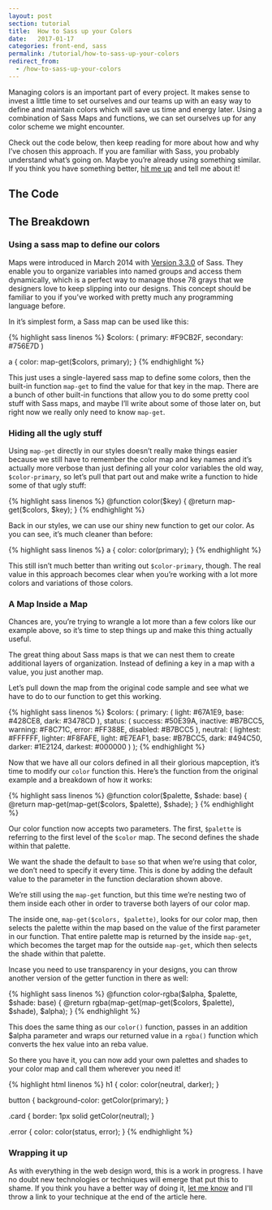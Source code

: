 ```yaml
---
layout: post
section: tutorial
title:  How to Sass up your Colors
date:   2017-01-17
categories: front-end, sass
permalink: /tutorial/how-to-sass-up-your-colors
redirect_from:
  - /how-to-sass-up-your-colors
---
```


Managing colors is an important part of every project. It makes sense to invest a little time to set ourselves and our teams up with an easy way to define and maintain colors which will save us time and energy later. Using a combination of Sass Maps and functions, we can set ourselves up for any color scheme we might encounter.

Check out the code below, then keep reading for more about how and why I’ve chosen this approach. If you are familiar with Sass, you probably understand what’s going on. Maybe you’re already using something similar. If you think you have something better, [hit me up](mailto:hello@alexgetty.co) and tell me about it!

## The Code
<script src="https://gist.github.com/TheDataDesigner/c739b8a982b7e6517ccc63f114f72c3f.js?ts=2"></script>

## The Breakdown

### Using a sass map to define our colors

Maps were introduced in March 2014 with [Version 3.3.0](https://github.com/sass/sass/blob/master/doc-src/SASS_CHANGELOG.md#330-7-march-2014) of Sass. They enable you to organize variables into named groups and access them dynamically, which is a perfect way to manage those 78 grays that we designers love to keep slipping into our designs. This concept should be familiar to you if you’ve worked with pretty much any programming language before.

In it’s simplest form, a Sass map can be used like this:

{% highlight sass linenos %}
$colors: (
	primary: #F9CB2F,
	secondary: #756E7D
)

a {
	color: map-get($colors, primary);
}
{% endhighlight %}

This just uses a single-layered sass map to define some colors, then the built-in function `map-get` to find the value for that key in the map. There are a bunch of other built-in functions that allow you to do some pretty cool stuff with Sass maps, and maybe I’ll write about some of those later on, but right now we really only need to know `map-get`.

### Hiding all the ugly stuff

Using `map-get` directly in our styles doesn’t really make things easier because we still have to remember the color map and key names and it’s actually more verbose than just defining all your color variables the old way, `$color-primary`, so let’s pull that part out and make write a function to hide some of that ugly stuff:

{% highlight sass linenos %}
@function color($key) {
  @return map-get($colors, $key);
}
{% endhighlight %}

Back in our styles, we can use our shiny new function to get our color. As you can see, it’s much cleaner than before:

{% highlight sass linenos %}
a {
	color: color(primary);
}
{% endhighlight %}

This still isn’t much better than writing out `$color-primary`, though. The real value in this approach becomes clear when you’re working with a lot more colors and variations of those colors.

### A Map Inside a Map

Chances are, you’re trying to wrangle a lot more than a few colors like our example above, so it’s time to step things up and make this thing actually useful.

The great thing about Sass maps is that we can nest them to create additional layers of organization. Instead of defining a key in a map with a value, you just another map.

Let’s pull down the map from the original code sample and see what we have to do to our function to get this working.

{% highlight sass linenos %}
$colors: (
  primary: (
	  light: #67A1E9,
	  base: #428CE8,
    dark: #3478CD
  ),
  status: (
    success: #50E39A,
    inactive: #B7BCC5,
    warning: #F8C71C,
    error: #FF388E,
    disabled: #B7BCC5
  ),
  neutral: (
    lightest: #FFFFFF,
    lighter: #F8FAFE,
    light: #E7EAF1,
    base: #B7BCC5,
	  dark: #494C50,
    darker: #1E2124,
    darkest: #000000
  )
);
{% endhighlight %}

Now that we have all our colors defined in all their glorious mapception, it’s time to modify our `color` function this. Here’s the function from the original example and a breakdown of how it works:

{% highlight sass linenos %}
@function color($palette, $shade: base) {
  @return map-get(map-get($colors, $palette), $shade);
}
{% endhighlight %}

Our color function now accepts two parameters. The first, `$palette` is referring to the first level of the `$color` map. The second defines the shade within that palette.

We want the shade the default to `base` so that when we’re using that color, we don’t need to specify it every time. This is done by adding the default value to the parameter in the function declaration shown above.

We’re still using the `map-get` function, but this time we’re nesting two of them inside each other in order to traverse both layers of our color map.

The inside one, `map-get($colors, $palette)`, looks for our color map, then selects the palette within the map based on the value of the first parameter in our function. That entire palette map is returned by the inside `map-get`, which becomes the target map for the outside `map-get`, which then selects the shade within that palette.

Incase you need to use transparency in your designs, you can throw another version of the getter function in there as well:

{% highlight sass linenos %}
@function color-rgba($alpha, $palette, $shade: base) {
  @return rgba(map-get(map-get($colors, $palette), $shade), $alpha);
}
{% endhighlight %}

This does the same thing as our `color()` function, passes in an addition $alpha parameter and wraps our returned value in a `rgba()` function which converts the hex value into an reba value.

So there you have it, you can now add your own palettes and shades to your color map and call them wherever you need it!

{% highlight html linenos %}
h1 {
	color: color(neutral, darker);
}

button {
	background-color: getColor(primary);
}

.card {
	border: 1px solid getColor(neutral);
}

.error {
	color: color(status, error);
}
{% endhighlight %}


### Wrapping it up
As with everything in the web design word, this is a work in progress. I have no doubt new technologies or techniques will emerge that put this to shame. If you think you have a better way of doing it, [let me know](mailto:hello@alexgetty.co) and I'll throw a link to your technique at the end of the article here.
